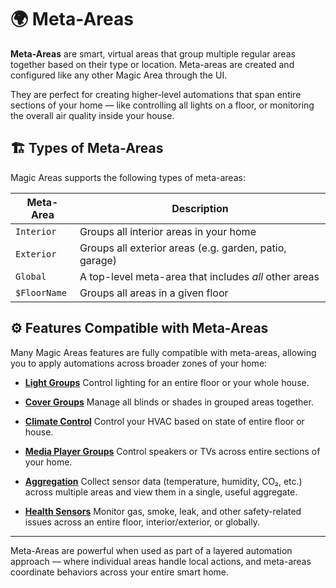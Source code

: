 # 🌍 Meta-Areas

**Meta-Areas** are smart, virtual areas that group multiple regular areas together based on their type or location. Meta-areas are created and configured like any other Magic Area through the UI.

They are perfect for creating higher-level automations that span entire sections of your home — like controlling all lights on a floor, or monitoring the overall air quality inside your house.

## 🏗️ Types of Meta-Areas

Magic Areas supports the following types of meta-areas:

| Meta-Area       | Description |
|-----------------|-------------|
| `Interior`      | Groups all interior areas in your home |
| `Exterior`      | Groups all exterior areas (e.g. garden, patio, garage) |
| `Global`        | A top-level meta-area that includes *all* other areas |
| `$FloorName`    | Groups all areas in a given floor |

## ⚙️ Features Compatible with Meta-Areas

Many Magic Areas features are fully compatible with meta-areas, allowing you to apply automations across broader zones of your home:

* **[Light Groups](../features/light-groups.md)**
  Control lighting for an entire floor or your whole house.

* **[Cover Groups](../features/cover-groups.md)**
  Manage all blinds or shades in grouped areas together.

* **[Climate Control](../features/climate-control.md)**
  Control your HVAC based on state of entire floor or house.

* **[Media Player Groups](../features/media-player-groups.md)**
  Control speakers or TVs across entire sections of your home.

* **[Aggregation](../features/aggregation.md)**
  Collect sensor data (temperature, humidity, CO₂, etc.) across multiple areas and view them in a single, useful aggregate.

* **[Health Sensors](../features/health-sensor.md)**
  Monitor gas, smoke, leak, and other safety-related issues across an entire floor, interior/exterior, or globally.

---

Meta-Areas are powerful when used as part of a layered automation approach — where individual areas handle local actions, and meta-areas coordinate behaviors across your entire smart home.

